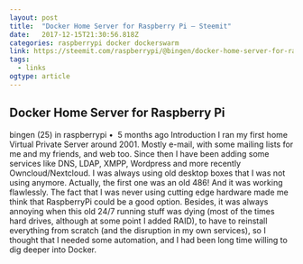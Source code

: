 ```yaml
---
layout: post 
title:  "Docker Home Server for Raspberry Pi — Steemit" 
date:   2017-12-15T21:30:56.818Z 
categories: raspberrypi docker dockerswarm
link: https://steemit.com/raspberrypi/@bingen/docker-home-server-for-raspberry-pi 
tags:
  - links
ogtype: article 
---
```


## Docker Home Server for Raspberry Pi
bingen (25) in raspberrypi •  5 months ago
Introduction
I ran my first home Virtual Private Server around 2001. Mostly e-mail, with some mailing lists for me and my friends, and web too. Since then I have been adding some services like DNS, LDAP, XMPP, Wordpress and more recently Owncloud/Nextcloud. I was always using old desktop boxes that I was not using anymore. Actually, the first one was an old 486! And it was working flawlessly. The fact that I was never using cutting edge hardware made me think that RaspberryPi could be a good option. Besides, it was always annoying when this old 24/7 running stuff was dying (most of the times hard drives, although at some point I added RAID), to have to reinstall everything from scratch (and the disruption in my own services), so I thought that I needed some automation, and I had been long time willing to dig deeper into Docker.